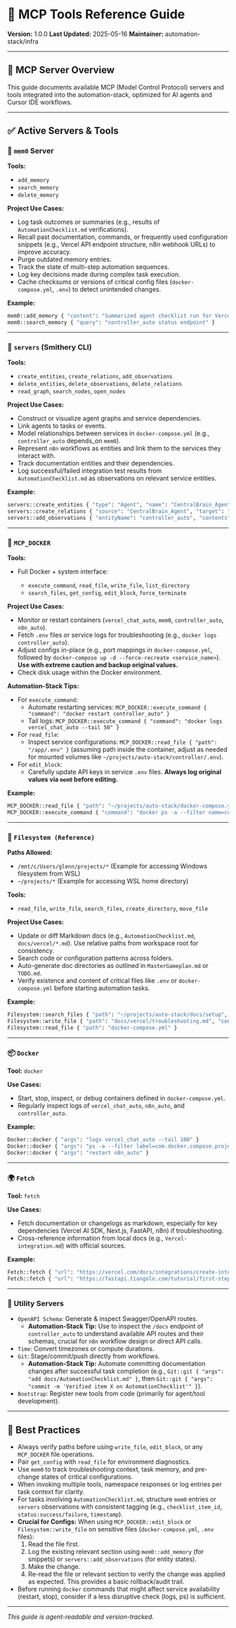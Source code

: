 # 📘 MCP Tools Reference Guide

**Version:** 1.0.0
**Last Updated:** 2025-05-16
**Maintainer:** automation-stack/infra

---

## 🧩 MCP Server Overview

This guide documents available MCP (Model Control Protocol) servers and tools integrated into the automation-stack, optimized for AI agents and Cursor IDE workflows.

---

## ✅ Active Servers & Tools

### 🧠 `mem0` Server

**Tools:**

* `add_memory`
* `search_memory`
* `delete_memory`

**Project Use Cases:**

* Log task outcomes or summaries (e.g., results of `AutomationChecklist.md` verifications).
* Recall past documentation, commands, or frequently used configuration snippets (e.g., Vercel API endpoint structure, n8n webhook URLs) to improve accuracy.
* Purge outdated memory entries.
* Track the state of multi-step automation sequences.
* Log key decisions made during complex task execution.
* Cache checksums or versions of critical config files (`docker-compose.yml`, `.env`) to detect unintended changes.

**Example:**

```bash
mem0::add_memory { "content": "Summarized agent checklist run for Vercel API, item 3.1 success", "tags": ["agent", "checklist", "vercel_api"] }
mem0::search_memory { "query": "controller_auto status endpoint" }
```

---

### 🔗 `servers` (Smithery CLI)

**Tools:**

* `create_entities`, `create_relations`, `add_observations`
* `delete_entities`, `delete_observations`, `delete_relations`
* `read_graph`, `search_nodes`, `open_nodes`

**Project Use Cases:**

* Construct or visualize agent graphs and service dependencies.
* Link agents to tasks or events.
* Model relationships between services in `docker-compose.yml` (e.g., `controller_auto` depends_on `mem0`).
* Represent `n8n` workflows as entities and link them to the services they interact with.
* Track documentation entities and their dependencies.
* Log successful/failed integration test results from `AutomationChecklist.md` as observations on relevant service entities.

**Example:**

```bash
servers::create_entities { "type": "Agent", "name": "CentralBrain_Agent" }
servers::create_relations { "source": "CentralBrain_Agent", "target": "VercelChat_Node", "type": "uses" }
servers::add_observations { "entityName": "controller_auto", "contents": ["Responded to /status check successfully at $(Get-Date)"] }
```

---

### 🐳 `MCP_DOCKER`

**Tools:**

* Full Docker + system interface:

  * `execute_command`, `read_file`, `write_file`, `list_directory`
  * `search_files`, `get_config`, `edit_block`, `force_terminate`

**Project Use Cases:**

* Monitor or restart containers (`vercel_chat_auto`, `mem0`, `controller_auto`, `n8n_auto`).
* Fetch `.env` files or service logs for troubleshooting (e.g., `docker logs controller_auto`).
* Adjust configs in-place (e.g., port mappings in `docker-compose.yml`, followed by `docker-compose up -d --force-recreate <service_name>`). **Use with extreme caution and backup original values.**
* Check disk usage within the Docker environment.

**Automation-Stack Tips:**
*   For `execute_command`:
    *   Automate restarting services: `MCP_DOCKER::execute_command { "command": "docker restart controller_auto" }`
    *   Tail logs: `MCP_DOCKER::execute_command { "command": "docker logs vercel_chat_auto --tail 50" }`
*   For `read_file`:
    *   Inspect service configurations: `MCP_DOCKER::read_file { "path": "/app/.env" }` (assuming path inside the container, adjust as needed for mounted volumes like `~/projects/auto-stack/controller/.env`).
*   For `edit_block`:
    *   Carefully update API keys in service `.env` files. **Always log original values via `mem0` before editing.**

**Example:**

```bash
MCP_DOCKER::read_file { "path": "~/projects/auto-stack/docker-compose.yml" }
MCP_DOCKER::execute_command { "command": "docker ps -a --filter name=controller_auto" }
```

---

### 📁 `Filesystem (Reference)`

**Paths Allowed:**

*   `/mnt/c/Users/glenn/projects/*` (Example for accessing Windows filesystem from WSL)
*   `~/projects/*` (Example for accessing WSL home directory)

**Tools:**

* `read_file`, `write_file`, `search_files`, `create_directory`, `move_file`

**Project Use Cases:**

* Update or diff Markdown docs (e.g., `AutomationChecklist.md`, `docs/vercel/*.md`). Use relative paths from workspace root for consistency.
* Search code or configuration patterns across folders.
* Auto-generate doc directories as outlined in `MasterGameplan.md` or `TODO.md`.
* Verify existence and content of critical files like `.env` or `docker-compose.yml` before starting automation tasks.

**Example:**

```bash
Filesystem::search_files { "path": "~/projects/auto-stack/docs/setup", "pattern": "*.md" }
Filesystem::write_file { "path": "docs/vercel/troubleshooting.md", "content": "# Vercel Troubleshooting\nUpdated: $(date)\n..." }
Filesystem::read_file { "path": "docker-compose.yml" }
```

---

### 📦 `Docker`

**Tool:** `docker`

**Use Cases:**

* Start, stop, inspect, or debug containers defined in `docker-compose.yml`.
* Regularly inspect logs of `vercel_chat_auto`, `n8n_auto`, and `controller_auto`.

**Example:**

```bash
Docker::docker { "args": "logs vercel_chat_auto --tail 100" }
Docker::docker { "args": "ps -a --filter label=com.docker.compose.project=automation-stack" }
Docker::docker { "args": "restart n8n_auto" }
```

---

### 🌍 `Fetch`

**Tool:** `fetch`

**Use Cases:**

* Fetch documentation or changelogs as markdown, especially for key dependencies (Vercel AI SDK, Next.js, FastAPI, n8n) if troubleshooting.
* Cross-reference information from local docs (e.g., `Vercel-integration.md`) with official sources.

**Example:**

```bash
Fetch::fetch { "url": "https://vercel.com/docs/integrations/create-integration/approval-checklist" }
Fetch::fetch { "url": "https://fastapi.tiangolo.com/tutorial/first-steps/" }
```

---

### 🧰 Utility Servers

* `OpenAPI Schema`: Generate & inspect Swagger/OpenAPI routes.
    * **Automation-Stack Tip:** Use to inspect the `/docs` endpoint of `controller_auto` to understand available API routes and their schemas, crucial for `n8n` workflow design or direct API calls.
* `Time`: Convert timezones or compute durations.
* `Git`: Stage/commit/push directly from workflows.
    * **Automation-Stack Tip:** Automate committing documentation changes after successful task completion (e.g., `Git::git { "args": "add docs/AutomationChecklist.md" }`, then `Git::git { "args": "commit -m 'Verified item X on AutomationChecklist'" }`).
* `Bootstrap`: Register new tools from code (primarily for agent/tool development).

---

## 🧠 Best Practices

* Always verify paths before using `write_file`, `edit_block`, or any `MCP_DOCKER` file operations.
* Pair `get_config` with `read_file` for environment diagnostics.
* Use `mem0` to track troubleshooting context, task memory, and pre-change states of critical configurations.
* When invoking multiple tools, namespace responses or log entries per task context for clarity.
* For tasks involving `AutomationChecklist.md`, structure `mem0` entries or `servers` observations with consistent tagging (e.g., `checklist_item_id`, `status:success/failure`, `timestamp`).
* **Crucial for Configs:** When using `MCP_DOCKER::edit_block` or `Filesystem::write_file` on sensitive files (`docker-compose.yml`, `.env` files):
    1. Read the file first.
    2. Log the existing relevant section using `mem0::add_memory` (for snippets) or `servers::add_observations` (for entity states).
    3. Make the change.
    4. Re-read the file or relevant section to verify the change was applied as expected. This provides a basic rollback/audit trail.
* Before running `docker` commands that might affect service availability (restart, stop), consider if a less disruptive check (logs, ps) is sufficient.

---

*This guide is agent-readable and version-tracked.*
